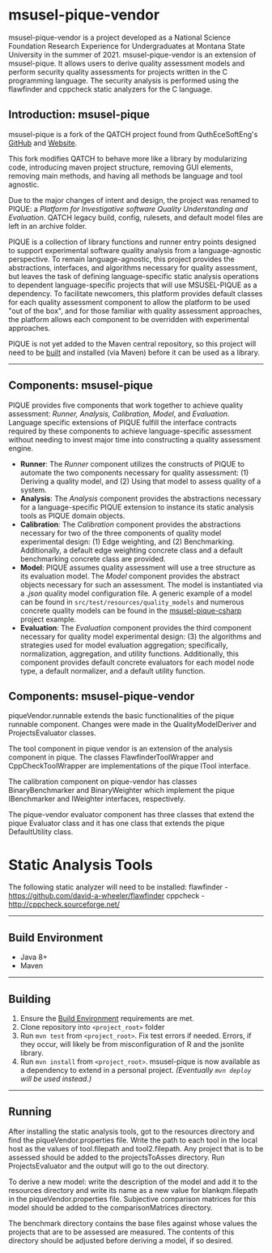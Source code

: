 # msusel-pique-vendor
msusel-pique-vendor is a project developed as a National Science Foundation Research Experience for Undergraduates at Montana State University in the summer of 2021. msusel-pique-vendor is an extension of msusel-pique. It allows users to derive quality assessment models and perform security quality assessments for projects written in the C programming language. The security analysis is performed using the flawfinder and cppcheck static analyzers for the C language.

## Introduction: msusel-pique
msusel-pique is a fork of the QATCH project found from QuthEceSoftEng's [GitHub](https://github.com/AuthEceSoftEng/qatch) and [Website](http://softeng.issel.ee.auth.gr/).  

This fork modifies QATCH to behave more like a library by modularizing code, introducing maven project structure, removing GUI elements, removing main methods, and having all methods be language and tool agnostic.

Due to the major changes of intent and design, the project was renamed to PIQUE: a *Platform for Investigative software Quality Understanding and Evaluation*.
QATCH legacy build, config, rulesets, and default model files are left in an archive folder.

PIQUE is a collection of library functions and runner entry points designed to support experimental software quality analysis from a language-agnostic perspective.
To remain language-agnostic, this project provides the abstractions, interfaces, and algorithms necessary for quality assessment, but leaves the task of defining language-specific static analysis operations to dependent language-specific projects that will use MSUSEL-PIQUE as a dependency.
To facilitate newcomers, this platform provides default classes for each quality assessment component to allow the platform to be used "out of the box", and for those familiar with quality assessment approaches, the platform allows each component to be overridden with experimental approaches.


PIQUE is not yet added to the Maven central repository, so this project will need to be [built](#building) and installed (via Maven) before it can be used as a library. 
___

## Components: msusel-pique
PIQUE provides five components that work together to achieve quality assessment: *Runner, Analysis, Calibration, Model*, and *Evaluation*.
Language specific extensions of PIQUE fulfill the interface contracts required by these components to achieve language-specific assessment without needing to invest major time into constructing a quality assessment engine.
- **Runner**: The *Runner* component utilizes the constructs of PIQUE to automate the two components necessary for quality assessment: (1) Deriving a quality model, and (2) Using that model to assess quality of a system.
- **Analysis**: The *Analysis* component provides the abstractions necessary for a language-specific PIQUE extension to instance its static analysis tools as PIQUE domain objects.
- **Calibration**: The *Calibration* component provides the abstractions necessary for two of the three components of quality model experimental design: (1) Edge weighting, and (2) Benchmarking.  Additionally, a default edge weighting concrete class and a default benchmarking concrete class are provided.
- **Model**: PIQUE assumes quality assessment will use a tree structure as its evaluation model.  The *Model* component provides the abstract objects necessary for such an assessment.  The model is instantiated via a *.json* quality model configuration file. A generic example of a model can be found in `src/test/resources/quality_models` and numerous concrete quality models can be found in the [msusel-pique-csharp](https://github.com/msusel-pique/msusel-pique-csharp) project example.
- **Evaluation**: The *Evaluation* component provides the third component necessary for quality model experimental design: (3) the algorithms and strategies used for model evaluation aggregation; specifically, normalization, aggregation, and utility functions. Additionally, this component provides default concrete evaluators for each model node type, a default normalizer, and a default utility function. 


## Components: msusel-pique-vendor
piqueVendor.runnable extends the basic functionalities of the pique runnable component. Changes were made in the QualityModelDeriver and ProjectsEvaluator classes. 

The tool component in pique vendor is an extension of the analysis component in pique. The classes FlawfinderToolWrapper and CppCheckToolWrapper are implementations of the pique ITool interface.

The calibration component on pique-vendor has classes BinaryBenchmarker and BinaryWeighter which implement the pique IBenchmarker and IWeighter interfaces, respectively.

The pique-vendor evaluator component has three classes that extend the pique Evaluator class and it has one class that extends the pique DefaultUtility class. 

# Static Analysis Tools
The following static analyzer will need to be installed:
flawfinder - https://github.com/david-a-wheeler/flawfinder
cppcheck - http://cppcheck.sourceforge.net/

___

## Build Environment
- Java 8+
- Maven
___
## Building
1. Ensure the [Build Environment](#build-environment) requirements are met.
1. Clone repository into `<project_root>` folder
1. Run `mvn test` from `<project_root>`. Fix test errors if needed. Errors, if they occur, will likely be from misconfiguration of R and the jsonlite library.
1. Run `mvn install` from `<project_root>`. 
msusel-pique is now available as a dependency to extend in a personal project. 
*(Eventually `mvn deploy` will be used instead.)*

___
## Running
After installing the static analysis tools, got to the resources directory and find the piqueVendor.properties file. Write the path to each tool in the local host as the values of tool.filepath and tool2.filepath.
Any project that is to be assessed should be added to the projectsToAsses directory. 
Run ProjectsEvaluator and the output will go to the out directory.

To derive a new model: 
write the description of the model and add it to the resources directory and write its name as a new value for blankqm.filepath in the piqueVendor.properties file. Subjective comparison matrices for this model should be added to the comparisonMatrices directory.

The benchmark directory contains the base files against whose values the projects that are to be assessed are measured. The contents of this directory should be adjusted before deriving a model, if so desired.

